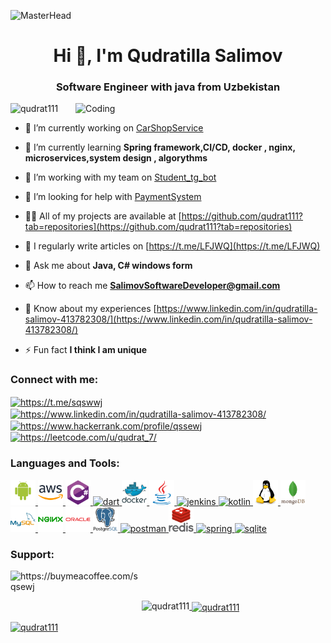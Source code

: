 ![MasterHead](https://static.wixstatic.com/media/b313a9_89ebec0c5f384c65a9551f0c1ec18ca9~mv2.gif)
<h1 align="center">Hi 👋, I'm Qudratilla Salimov</h1>
<h3 align="center">Software Engineer with java from Uzbekistan</h3>
<img align ="right" alt = "Coding" width="400" src = "https://static.wixstatic.com/media/b313a9_89ebec0c5f384c65a9551f0c1ec18ca9~mv2.gif">

<p align="left"> <img src="https://komarev.com/ghpvc/?username=qudrat111&label=Profile%20views&color=0e75b6&style=flat" alt="qudrat111" /> </p>

- 🔭 I’m currently working on [CarShopService](https://github.com/qudrat111/CarShopService)

- 🌱 I’m currently learning **Spring framework,CI/CD, docker , nginx, microservices,system design , algorythms**

- 👯 I’m working with my team on [Student_tg_bot](https://github.com/qudrat111/Student_Tg_Bot)

- 🤝 I’m looking for help with [PaymentSystem](https://github.com/qudrat111/PaymentSystem)

- 👨‍💻 All of my projects are available at [https://github.com/qudrat111?tab=repositories](https://github.com/qudrat111?tab=repositories)

- 📝 I regularly write articles on [https://t.me/LFJWQ](https://t.me/LFJWQ)

- 💬 Ask me about **Java, C# windows form**

- 📫 How to reach me **SalimovSoftwareDeveloper@gmail.com**

- 📄 Know about my experiences [https://www.linkedin.com/in/qudratilla-salimov-413782308/](https://www.linkedin.com/in/qudratilla-salimov-413782308/)

- ⚡ Fun fact **I think I am unique**

<h3 align="left">Connect with me:</h3>
<p align="left">
<a href="https://dev.to/https://t.me/sqswwj" target="blank"><img align="center" src="https://raw.githubusercontent.com/rahuldkjain/github-profile-readme-generator/master/src/images/icons/Social/devto.svg" alt="https://t.me/sqswwj" height="30" width="40" /></a>
<a href="https://linkedin.com/in/https://www.linkedin.com/in/qudratilla-salimov-413782308/" target="blank"><img align="center" src="https://raw.githubusercontent.com/rahuldkjain/github-profile-readme-generator/master/src/images/icons/Social/linked-in-alt.svg" alt="https://www.linkedin.com/in/qudratilla-salimov-413782308/" height="30" width="40" /></a>
<a href="https://www.hackerrank.com/https://www.hackerrank.com/profile/qssewj" target="blank"><img align="center" src="https://raw.githubusercontent.com/rahuldkjain/github-profile-readme-generator/master/src/images/icons/Social/hackerrank.svg" alt="https://www.hackerrank.com/profile/qssewj" height="30" width="40" /></a>
<a href="https://www.leetcode.com/https://leetcode.com/u/qudrat_7/" target="blank"><img align="center" src="https://raw.githubusercontent.com/rahuldkjain/github-profile-readme-generator/master/src/images/icons/Social/leet-code.svg" alt="https://leetcode.com/u/qudrat_7/" height="30" width="40" /></a>
</p>

<h3 align="left">Languages and Tools:</h3>
<p align="left"> <a href="https://developer.android.com" target="_blank" rel="noreferrer"> <img src="https://raw.githubusercontent.com/devicons/devicon/master/icons/android/android-original-wordmark.svg" alt="android" width="40" height="40"/> </a> <a href="https://aws.amazon.com" target="_blank" rel="noreferrer"> <img src="https://raw.githubusercontent.com/devicons/devicon/master/icons/amazonwebservices/amazonwebservices-original-wordmark.svg" alt="aws" width="40" height="40"/> </a> <a href="https://www.w3schools.com/cs/" target="_blank" rel="noreferrer"> <img src="https://raw.githubusercontent.com/devicons/devicon/master/icons/csharp/csharp-original.svg" alt="csharp" width="40" height="40"/> </a> <a href="https://dart.dev" target="_blank" rel="noreferrer"> <img src="https://www.vectorlogo.zone/logos/dartlang/dartlang-icon.svg" alt="dart" width="40" height="40"/> </a> <a href="https://www.docker.com/" target="_blank" rel="noreferrer"> <img src="https://raw.githubusercontent.com/devicons/devicon/master/icons/docker/docker-original-wordmark.svg" alt="docker" width="40" height="40"/> </a> <a href="https://www.java.com" target="_blank" rel="noreferrer"> <img src="https://raw.githubusercontent.com/devicons/devicon/master/icons/java/java-original.svg" alt="java" width="40" height="40"/> </a> <a href="https://www.jenkins.io" target="_blank" rel="noreferrer"> <img src="https://www.vectorlogo.zone/logos/jenkins/jenkins-icon.svg" alt="jenkins" width="40" height="40"/> </a> <a href="https://kotlinlang.org" target="_blank" rel="noreferrer"> <img src="https://www.vectorlogo.zone/logos/kotlinlang/kotlinlang-icon.svg" alt="kotlin" width="40" height="40"/> </a> <a href="https://www.linux.org/" target="_blank" rel="noreferrer"> <img src="https://raw.githubusercontent.com/devicons/devicon/master/icons/linux/linux-original.svg" alt="linux" width="40" height="40"/> </a> <a href="https://www.mongodb.com/" target="_blank" rel="noreferrer"> <img src="https://raw.githubusercontent.com/devicons/devicon/master/icons/mongodb/mongodb-original-wordmark.svg" alt="mongodb" width="40" height="40"/> </a> <a href="https://www.mysql.com/" target="_blank" rel="noreferrer"> <img src="https://raw.githubusercontent.com/devicons/devicon/master/icons/mysql/mysql-original-wordmark.svg" alt="mysql" width="40" height="40"/> </a> <a href="https://www.nginx.com" target="_blank" rel="noreferrer"> <img src="https://raw.githubusercontent.com/devicons/devicon/master/icons/nginx/nginx-original.svg" alt="nginx" width="40" height="40"/> </a> <a href="https://www.oracle.com/" target="_blank" rel="noreferrer"> <img src="https://raw.githubusercontent.com/devicons/devicon/master/icons/oracle/oracle-original.svg" alt="oracle" width="40" height="40"/> </a> <a href="https://www.postgresql.org" target="_blank" rel="noreferrer"> <img src="https://raw.githubusercontent.com/devicons/devicon/master/icons/postgresql/postgresql-original-wordmark.svg" alt="postgresql" width="40" height="40"/> </a> <a href="https://postman.com" target="_blank" rel="noreferrer"> <img src="https://www.vectorlogo.zone/logos/getpostman/getpostman-icon.svg" alt="postman" width="40" height="40"/> </a> <a href="https://redis.io" target="_blank" rel="noreferrer"> <img src="https://raw.githubusercontent.com/devicons/devicon/master/icons/redis/redis-original-wordmark.svg" alt="redis" width="40" height="40"/> </a> <a href="https://spring.io/" target="_blank" rel="noreferrer"> <img src="https://www.vectorlogo.zone/logos/springio/springio-icon.svg" alt="spring" width="40" height="40"/> </a> <a href="https://www.sqlite.org/" target="_blank" rel="noreferrer"> <img src="https://www.vectorlogo.zone/logos/sqlite/sqlite-icon.svg" alt="sqlite" width="40" height="40"/> </a> </p>

<h3 align="left">Support:</h3>
<p><a href="https://buymeacoffee.com/sqsewj"> <img align="left" src="https://cdn.buymeacoffee.com/buttons/v2/default-yellow.png" height="50" width="210" alt="https://buymeacoffee.com/sqsewj"/></p><br><br>

<p><img align="left" src="https://github-readme-stats.vercel.app/api/top-langs?username=qudrat111&show_icons=true&locale=en&layout=compact" alt="qudrat111" /></p>

<p>&nbsp;<img align="center" src="https://github-readme-stats.vercel.app/api?username=qudrat111&show_icons=true&locale=en" alt="qudrat111" /></p>

<p><img align="center" src="https://github-readme-streak-stats.herokuapp.com/?user=qudrat111&" alt="qudrat111" /></p>
